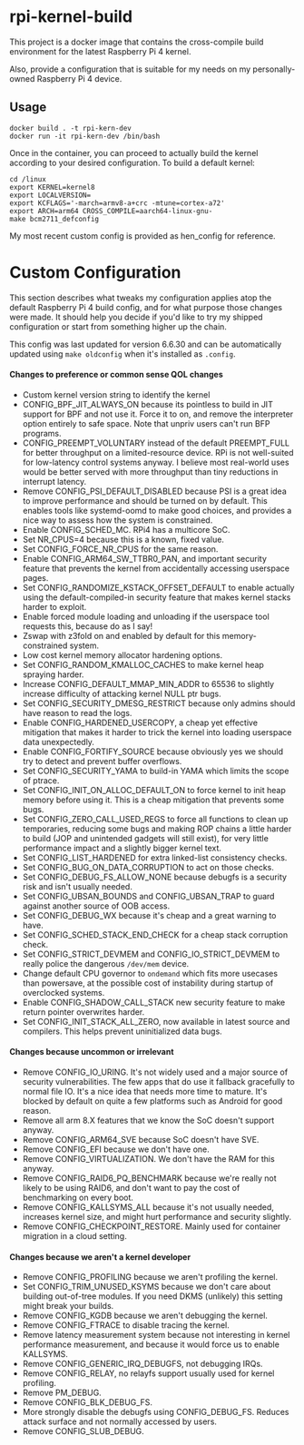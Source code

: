 rpi-kernel-build
================

This project is a docker image that contains the cross-compile build environment for the latest Raspberry Pi 4 kernel. 

Also, provide a configuration that is suitable for my needs on my personally-owned Raspberry Pi 4 device.

Usage
-----

```
docker build . -t rpi-kern-dev
docker run -it rpi-kern-dev /bin/bash
```

Once in the container, you can proceed to actually build the kernel according to your desired configuration. To build a default kernel:

```
cd /linux
export KERNEL=kernel8
export LOCALVERSION=
export KCFLAGS='-march=armv8-a+crc -mtune=cortex-a72'
export ARCH=arm64 CROSS_COMPILE=aarch64-linux-gnu- 
make bcm2711_defconfig
```

My most recent custom config is provided as hen_config for reference. 

Custom Configuration
====================

This section describes what tweaks my configuration applies atop the default Raspberry Pi 4 build config, and for what purpose those changes were made. It should help you decide if you'd like to try my shipped configuration or start from something higher up the chain. 

This config was last updated for version 6.6.30 and can be automatically updated using `make oldconfig` when it's installed as `.config`.

#### Changes to preference or common sense QOL changes

* Custom kernel version string to identify the kernel
* CONFIG_BPF_JIT_ALWAYS_ON because its pointless to build in JIT support for BPF and not use it. Force it to on, and remove the interpreter option entirely to safe space. Note that unpriv users can't run BFP programs.
* CONFIG_PREEMPT_VOLUNTARY instead of the default PREEMPT_FULL for better throughput on a limited-resource device. RPi is not well-suited for low-latency control systems anyway. I believe most real-world uses would be better served with more throughput than tiny reductions in interrupt latency. 
* Remove CONFIG_PSI_DEFAULT_DISABLED because PSI is a great idea to improve performance and should be turned on by default. This enables tools like systemd-oomd to make good choices, and provides a nice way to assess how the system is constrained. 
* Enable CONFIG_SCHED_MC. RPi4 has a multicore SoC. 
* Set NR_CPUS=4 because this is a known, fixed value.
* Set CONFIG_FORCE_NR_CPUS for the same reason.
* Enable CONFIG_ARM64_SW_TTBR0_PAN, and important security feature that prevents the kernel from accidentally accessing userspace pages. 
* Set CONFIG_RANDOMIZE_KSTACK_OFFSET_DEFAULT to enable actually using the default-compiled-in security feature that makes kernel stacks harder to exploit.
* Enable forced module loading and unloading if the userspace tool requests this, because do as I say!
* Zswap with z3fold on and enabled by default for this memory-constrained system.
* Low cost kernel memory allocator hardening options.
* Set CONFIG_RANDOM_KMALLOC_CACHES to make kernel heap spraying harder.
* Increase CONFIG_DEFAULT_MMAP_MIN_ADDR to 65536 to slightly increase difficulty of attacking kernel NULL ptr bugs.
* Set CONFIG_SECURITY_DMESG_RESTRICT because only admins should have reason to read the logs.
* Enable CONFIG_HARDENED_USERCOPY, a cheap yet effective mitigation that makes it harder to trick the kernel into loading userspace data unexpectedly.
* Enable CONFIG_FORTIFY_SOURCE because obviously yes we should try to detect and prevent buffer overflows.
* Set CONFIG_SECURITY_YAMA to build-in YAMA which limits the scope of ptrace. 
* Set CONFIG_INIT_ON_ALLOC_DEFAULT_ON to force kernel to init heap memory before using it. This is a cheap mitigation that prevents some bugs.
* Set CONFIG_ZERO_CALL_USED_REGS to force all functions to clean up temporaries, reducing some bugs and making ROP chains a little harder to build (JOP and unintended gadgets will still exist), for very little performance impact and a slightly bigger kernel text.
* Set CONFIG_LIST_HARDENED for extra linked-list consistency checks.
* Set CONFIG_BUG_ON_DATA_CORRUPTION to act on those checks.
* Set CONFIG_DEBUG_FS_ALLOW_NONE because debugfs is a security risk and isn't usually needed.
* Set CONFIG_UBSAN_BOUNDS and CONFIG_UBSAN_TRAP to guard against another source of OOB access. 
* Set CONFIG_DEBUG_WX because it's cheap and a great warning to have.
* Set CONFIG_SCHED_STACK_END_CHECK for a cheap stack corruption check.
* Set CONFIG_STRICT_DEVMEM and CONFIG_IO_STRICT_DEVMEM to really police the dangerous `/dev/mem` device.
* Change default CPU governor to `ondemand` which fits more usecases than powersave, at the possible cost of instability during startup of overclocked systems.
* Enable CONFIG_SHADOW_CALL_STACK new security feature to make return pointer overwrites harder. 
* Set CONFIG_INIT_STACK_ALL_ZERO, now available in latest source and compilers. This helps prevent uninitialized data bugs. 

#### Changes because uncommon or irrelevant

* Remove CONFIG_IO_URING. It's not widely used and a major source of security vulnerabilities. The few apps that do use it fallback gracefully to normal file IO. It's a nice idea that needs more time to mature. It's blocked by default on quite a few platforms such as Android for good reason. 
* Remove all arm 8.X features that we know the SoC doesn't support anyway.
* Remove CONFIG_ARM64_SVE because SoC doesn't have SVE.
* Remove CONFIG_EFI because we don't have one. 
* Remove CONFIG_VIRTUALIZATION. We don't have the RAM for this anyway. 
* Remove CONFIG_RAID6_PQ_BENCHMARK because we're really not likely to be using RAID6, and don't want to pay the cost of benchmarking on every boot. 
* Remove CONFIG_KALLSYMS_ALL because it's not usually needed, increases kernel size, and might hurt performance and security slightly. 
* Remove CONFIG_CHECKPOINT_RESTORE. Mainly used for container migration in a cloud setting. 

#### Changes because we aren't a kernel developer
* Remove CONFIG_PROFILING because we aren't profiling the kernel.
* Set CONFIG_TRIM_UNUSED_KSYMS because we don't care about building out-of-tree modules. If you need DKMS (unlikely) this setting might break your builds.
* Remove CONFIG_KGDB because we aren't debugging the kernel.
* Remove CONFIG_FTRACE to disable tracing the kernel.
* Remove latency measurement system because not interesting in kernel performance measurement, and because it would force us to enable KALLSYMS.
* Remove CONFIG_GENERIC_IRQ_DEBUGFS, not debugging IRQs.
* Remove CONFIG_RELAY, no relayfs support usually used for kernel profiling. 
* Remove PM_DEBUG.
* Remove CONFIG_BLK_DEBUG_FS.
* More strongly disable the debugfs using CONFIG_DEBUG_FS. Reduces attack surface and not normally accessed by users.
* Remove CONFIG_SLUB_DEBUG.